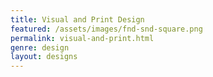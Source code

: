 ```yaml
---
title: Visual and Print Design
featured: /assets/images/fnd-snd-square.png
permalink: visual-and-print.html
genre: design
layout: designs
---
```


